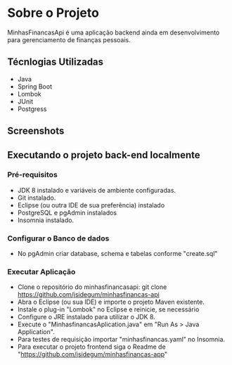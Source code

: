 # Sobre o Projeto

MinhasFinancasApi é uma aplicação backend ainda em desenvolvimento para gerenciamento de finanças pessoais.

## Técnlogias Utilizadas
- Java
- Spring Boot
- Lombok
- JUnit
- Postgress

## Screenshots

## Executando o projeto back-end localmente

### Pré-requisitos
- JDK 8 instalado e variáveis de ambiente configuradas.
- Git instalado.
- Eclipse (ou outra IDE de sua preferência) instalado
- PostgreSQL e pgAdmin instalados
- Insomnia instalado.

### Configurar o Banco de dados
- No pgAdmin criar database, schema e tabelas conforme "create.sql"

### Executar Aplicação

- Clone o repositório do minhasfinancasapi: git clone https://github.com/jsidegum/minhasfinancas-api
- Abra o Eclipse (ou sua IDE) e importe o projeto Maven existente.
- Instale o plug-in "Lombok" no Eclipse e reinicie, se necessário
- Configure o JRE instalado para utilizar o JDK 8.
- Execute o "MinhasfinancasAplication.java" em "Run As > Java Application".
- Para testes de requisição importar "minhasfinancas.yaml" no Insomnia.
- Para executar o projeto frontend siga o Readme de "https://github.com/jsidegum/minhasfinancas-app"
